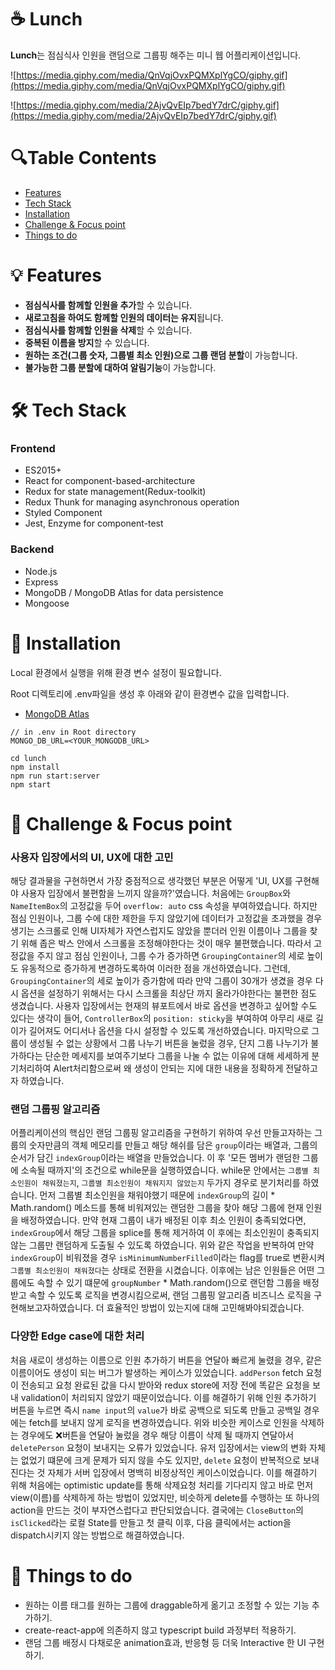 # ☕️ Lunch

**Lunch**는 점심식사 인원을 랜덤으로 그룹핑 해주는 미니 웹 어플리케이션입니다.

![https://media.giphy.com/media/QnVqjOvxPQMXplYgCO/giphy.gif](https://media.giphy.com/media/QnVqjOvxPQMXplYgCO/giphy.gif)

![https://media.giphy.com/media/2AjvQvEIp7bedY7drC/giphy.gif](https://media.giphy.com/media/2AjvQvEIp7bedY7drC/giphy.gif)

# 🔍Table Contents
- [Features](#💡-Features)
- [Tech Stack](#🛠-Tech-Stack)
- [Installation](#📀-Installation)
- [Challenge & Focus point](#🥊-Challenge-&-Focus-point)
- [Things to do](#🚀-Things-to-do)

# 💡 Features

- **점심식사를 함께할 인원을 추가**할 수 있습니다.
- **새로고침을 하여도 함께할 인원의 데이터는 유지**됩니다.
- **점심식사를 함께할 인원을 삭제**할 수 있습니다.
- **중복된 이름을 방지**할 수 있습니다.
- **원하는 조건(그룹 숫자, 그룹별 최소 인원)으로 그룹 랜덤 분할**이 가능합니다.
- **불가능한 그룹 분할에 대하여 알림기능**이 가능합니다.

# 🛠 Tech Stack
### Frontend
- ES2015+
- React for component-based-architecture
- Redux for state management(Redux-toolkit)
- Redux Thunk for managing asynchronous operation
- Styled Component
- Jest, Enzyme for component-test

### Backend
- Node.js
- Express
- MongoDB / MongoDB Atlas for data persistence
- Mongoose

# 📀 Installation
Local 환경에서 실행을 위해 환경 변수 설정이 필요합니다.

Root 디렉토리에 .env파일을 생성 후 아래와 같이 환경변수 값을 입력합니다.
- [MongoDB Atlas](https://www.mongodb.com/cloud/atlas)
```
// in .env in Root directory
MONGO_DB_URL=<YOUR_MONGODB_URL>
```

```
cd lunch
npm install
npm run start:server
npm start
```

# 🥊 Challenge & Focus point

### 사용자 입장에서의 UI, UX에 대한 고민

해당 결과물을 구현하면서 가장 중점적으로 생각했던 부분은 어떻게 'UI, UX를 구현해야 사용자 입장에서 불편함을 느끼지 않을까?'였습니다. 처음에는 `GroupBox`와 `NameItemBox`의 고정값을 두어 `overflow: auto` css 속성을 부여하였습니다. 하지만 점심 인원이나, 그룹 수에 대한 제한을 두지 않았기에 데이터가 고정값을 초과했을 경우 생기는 스크롤로 인해 UI자체가 자연스럽지도 않았을 뿐더러 인원 이름이나 그룹을 찾기 위해 좁은 박스 안에서 스크롤을 조정해야한다는 것이 매우 불편했습니다. 따라서 고정값을 주지 않고 점심 인원이나, 그룹 수가 증가하면 `GroupingContainer`의 세로 높이도 유동적으로 증가하게 변경하도록하여 이러한 점을 개선하였습니다. 그런데, `GroupingContainer`의 세로 높이가 증가함에 따라 만약 그룹이 30개가 생겼을 경우 다시 옵션을 설정하기 위해서는 다시 스크롤을 최상단 까지 올라가야한다는 불편한 점도 생겼습니다. 사용자 입장에서는 현재의 뷰포트에서 바로 옵션을 변경하고 싶어할 수도 있다는 생각이 들어, `ControllerBox`의 `position: sticky`을 부여하여 아무리 새로 길이가 길어져도 어디서나 옵션을 다시 설정할 수 있도록 개선하였습니다. 마지막으로 그룹이 생성될 수 없는 상황에서 그룹 나누기 버튼을 눌렀을 경우, 단지 그룹 나누기가 불가하다는 단순한 메세지를 보여주기보다 그룹을 나눌 수 없는 이유에 대해 세세하게 분기처리하여 Alert처리함으로써 왜 생성이 안되는 지에 대한 내용을 정확하게 전달하고자 하였습니다.

### 랜덤 그룹핑 알고리즘
어플리케이션의 핵심인 랜덤 그룹핑 알고리즘을 구현하기 위하여 우선 만들고자하는 그룹의 숫자만큼의 객체 메모리를 만들고 해당 해쉬를 담은 `group`이라는 배열과, 그룹의 순서가 담긴 `indexGroup`이라는 배열을 만들었습니다. 이 후 '모든 멤버가 랜덤한 그룹에 소속될 때까지'의 조건으로 while문을 실행하였습니다. while문 안에서는 `그룹별 최소인원이 채워졌는지`, `그룹별 최소인원이 채워지지 않았는지` 두가지 경우로 분기처리를 하였습니다. 먼저 그룹별 최소인원을 채워야했기 때문에 `indexGroup`의 길이 * Math.random() 메소드를 통해 비워져있는 랜덤한 그룹을 찾아 해당 그룹에 현재 인원을 배정하였습니다. 만약 현재 그룹이 내가 배정된 이후 최소 인원이 충족되었다면, `indexGroup`에서 해당 그룹을 splice를 통해 제거하여 이 후에는 최소인원이 충족되지 않는 그룹만 랜덤하게 도출될 수 있도록 하였습니다. 위와 같은 작업을 반복하여 만약 `indexGroup`이 비워졌을 경우 `isMinimumNumberFilled`이라는 flag를 true로 변환시켜 `그룹별 최소인원이 채워졌다`는 상태로 전환을 시켰습니다. 이후에는 남은 인원들은 어떤 그룹에도 속할 수 있기 떄문에 `groupNumber` * Math.random()으로 랜던함 그룹을 배정 받고 속할 수 있도록 로직을 변경시킴으로써, 랜덤 그룹핑 알고리즘 비즈니스 로직을 구현해보고자하였습니다. 더 효율적인 방법이 있는지에 대해 고민해봐야되겠습니다.

### 다양한 Edge case에 대한 처리

처음 새로이 생성하는 이름으로 인원 추가하기 버튼을 연달아 빠르게 눌렸을 경우, 같은 이름이어도 생성이 되는 버그가 발생하는 케이스가 있었습니다. `addPerson` fetch 요청이 전송되고 요청 완료된 값을 다시 받아와 redux store에 저장 전에 똑같은 요청을 보내 validation이 처리되지 않았기 때문이었습니다. 이를 해결하기 위해 인원 추가하기 버튼을 누르면 즉시 `name input`의 `value`가 바로 공백으로 되도록 만들고 공백일 경우에는 fetch를 보내지 않게 로직을 변경하였습니다. 위와 비슷한 케이스로 인원을 삭제하는 경우에도 ❌버튼을 연달아 눌렀을 경우 해당 이름이 삭제 될 때까지 연달아서 `deletePerson` 요청이 보내지는 오류가 있었습니다. 유저 입장에서는 view의 변화 자체는 없었기 떄문에 크게 문제가 되지 않을 수도 있지만, `delete` 요청이 반복적으로 보내진다는 것 자체가 서버 입장에서 명백히 비정상적인 케이스이었습니다. 이를 해결하기 위해 처음에는 optimistic update를 통해 삭제요청 처리를 기다리지 않고 바로 먼저 view(이름)를 삭제하게 하는 방법이 있었지만, 비슷하게 delete를 수행하는 또 하나의 action을 만드는 것이 부자연스럽다고 판단되었습니다. 결국에는 `CloseButton`의 `isClicked`라는 로컬 State를 만들고 첫 클릭 이후, 다음 클릭에서는 action을 dispatch시키지 않는 방법으로 해결하였습니다.


# 🚀 Things to do

- 원하는 이름 태그를 원하는 그룹에 draggable하게 옮기고 조정할 수 있는 기능 추가하기.
- create-react-app에 의존하지 않고 typescript build 과정부터 적용하기.
- 랜덤 그룹 배정시 다채로운 animation효과, 반응형 등 더욱 Interactive 한 UI 구현하기.